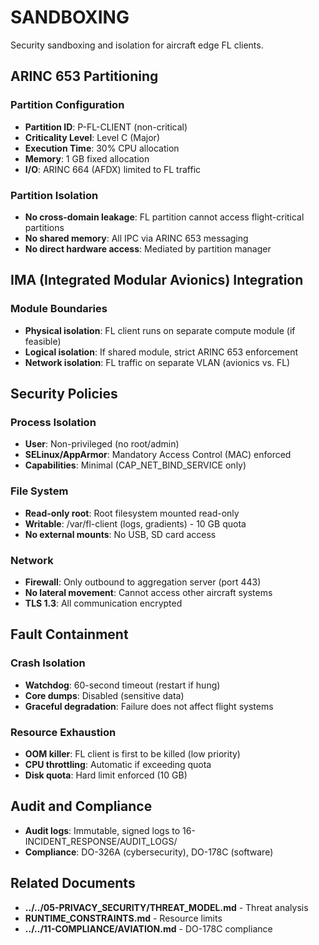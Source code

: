 # SANDBOXING

Security sandboxing and isolation for aircraft edge FL clients.

## ARINC 653 Partitioning

### Partition Configuration

- **Partition ID**: P-FL-CLIENT (non-critical)
- **Criticality Level**: Level C (Major)
- **Execution Time**: 30% CPU allocation
- **Memory**: 1 GB fixed allocation
- **I/O**: ARINC 664 (AFDX) limited to FL traffic

### Partition Isolation

- **No cross-domain leakage**: FL partition cannot access flight-critical partitions
- **No shared memory**: All IPC via ARINC 653 messaging
- **No direct hardware access**: Mediated by partition manager

## IMA (Integrated Modular Avionics) Integration

### Module Boundaries

- **Physical isolation**: FL client runs on separate compute module (if feasible)
- **Logical isolation**: If shared module, strict ARINC 653 enforcement
- **Network isolation**: FL traffic on separate VLAN (avionics vs. FL)

## Security Policies

### Process Isolation

- **User**: Non-privileged (no root/admin)
- **SELinux/AppArmor**: Mandatory Access Control (MAC) enforced
- **Capabilities**: Minimal (CAP_NET_BIND_SERVICE only)

### File System

- **Read-only root**: Root filesystem mounted read-only
- **Writable**: /var/fl-client (logs, gradients) - 10 GB quota
- **No external mounts**: No USB, SD card access

### Network

- **Firewall**: Only outbound to aggregation server (port 443)
- **No lateral movement**: Cannot access other aircraft systems
- **TLS 1.3**: All communication encrypted

## Fault Containment

### Crash Isolation

- **Watchdog**: 60-second timeout (restart if hung)
- **Core dumps**: Disabled (sensitive data)
- **Graceful degradation**: Failure does not affect flight systems

### Resource Exhaustion

- **OOM killer**: FL client is first to be killed (low priority)
- **CPU throttling**: Automatic if exceeding quota
- **Disk quota**: Hard limit enforced (10 GB)

## Audit and Compliance

- **Audit logs**: Immutable, signed logs to 16-INCIDENT_RESPONSE/AUDIT_LOGS/
- **Compliance**: DO-326A (cybersecurity), DO-178C (software)

## Related Documents

- **../../05-PRIVACY_SECURITY/THREAT_MODEL.md** - Threat analysis
- **RUNTIME_CONSTRAINTS.md** - Resource limits
- **../../11-COMPLIANCE/AVIATION.md** - DO-178C compliance

